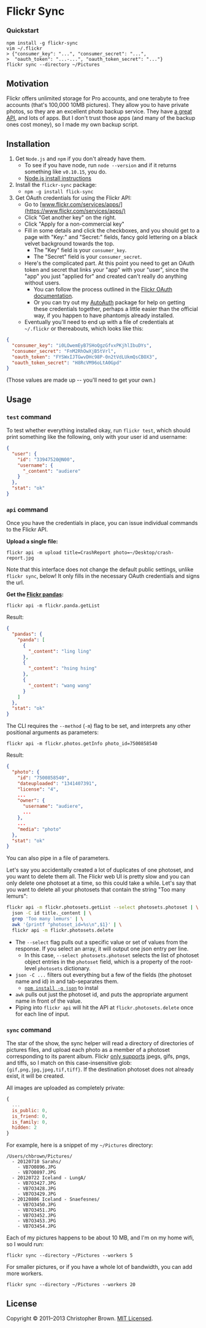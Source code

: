 # Flickr Sync

### Quickstart

    npm install -g flickr-sync
    vim ~/.flickr
    > {"consumer_key": "...", "consumer_secret": "...",
    >  "oauth_token": "...-...", "oauth_token_secret": "..."}
    flickr sync --directory ~/Pictures

## Motivation

Flickr offers unlimited storage for Pro accounts, and one terabyte to free accounts (that's 100,000 10MB pictures). They allow you to have private photos, so they are an excellent photo backup service. They have [a great API](http://www.flickr.com/services/api/), and lots of apps. But I don't trust those apps (and many of the backup ones cost money), so I made my own backup script.

## Installation

1. Get `Node.js` and `npm` if you don't already have them.
    - To see if you have node, run `node --version` and if it returns something like `v0.10.15`, you do.
    - [Node.js install instructions](http://chbrown.github.io/#nodejs--npm)
2. Install the `flickr-sync` package:
    - `npm -g install flick-sync`
3. Get OAuth credentials for using the Flickr API:
    - Go to [www.flickr.com/services/apps/](https://www.flickr.com/services/apps/)
    - Click "Get another key" on the right.
    - Click "Apply for a non-commercial key"
    - Fill in some details and click the checkboxes, and you should get to a page with "Key:" and "Secret:" fields, fancy gold lettering on a black velvet background towards the top.
        * The "Key" field is your `consumer_key`.
        * The "Secret" field is your `consumer_secret`.
    - Here's the complicated part. At this point you need to get an OAuth token and secret that links your "app" with your "user", since the "app" you just "applied for" and created can't really do anything without users.
        * You can follow the process outlined in the [Flickr OAuth documentation](http://www.flickr.com/services/api/auth.oauth.html).
        * Or you can try out my [AutoAuth](https://github.com/chbrown/autoauth) package for help on getting these credentials together, perhaps a little easier than the official way, if you happen to have phantomjs already installed.
    - Eventually you'll need to end up with a file of credentials at `~/.flickr` or thereabouts, which looks like this:

```json
{
  "consumer_key": "i0LOwemEyB7SHoQgzGfvxPKjhlIbuDYs",
  "consumer_secret": "FnM2RhOwXjB5tVrl",
  "oauth_token": "FYSWxIJTGwvDHc98P-0n2tVdLUkmQsCBOX3",
  "oauth_token_secret": "H8RcVM96oLtA0Gpd"
}
```

(Those values are made up -- you'll need to get your own.)

## Usage

### `test` command

To test whether everything installed okay, run `flickr test`, which should print something like the following, only with your user id and username:

```json
{
  "user": {
    "id": "33947520@N00",
    "username": {
      "_content": "audiere"
    }
  },
  "stat": "ok"
}
```

### `api` command

Once you have the credentials in place, you can issue individual commands to the Flickr API.

**Upload a single file:**

    flickr api -m upload title=CrashReport photo=~/Desktop/crash-report.jpg

Note that this interface does not change the default public settings, unlike `flickr sync`, below! It only fills in the necessary OAuth credentials and signs the url.

**Get the [Flickr pandas](http://www.flickr.com/services/api/flickr.panda.getList.html):**

    flickr api -m flickr.panda.getList

Result:

```json
{
  "pandas": {
    "panda": [
      {
        "_content": "ling ling"
      },
      {
        "_content": "hsing hsing"
      },
      {
        "_content": "wang wang"
      }
    ]
  },
  "stat": "ok"
}
```

The CLI requires the `--method` (`-m`) flag to be set, and interprets any other positional arguments as parameters:

    flickr api -m flickr.photos.getInfo photo_id=7500858540

Result:

```json
{
  "photo": {
    "id": "7500858540",
    "dateuploaded": "1341407391",
    "license": "4",
    ...
    "owner": {
      "username": "audiere",
      ...
    },
    ...
    "media": "photo"
  },
  "stat": "ok"
}
```

You can also pipe in a file of parameters.

Let's say you accidentally created a lot of duplicates of one photoset, and you want to delete them all. The Flickr web UI is pretty slow and you can only delete one photoset at a time, so this could take a while. Let's say that you want to delete all your photosets that contain the string "Too many lemurs":

```bash
flickr api -m flickr.photosets.getList --select photosets.photoset | \
  json -C id title._content | \
  grep 'Too many lemurs' | \
  awk '{printf "photoset_id=%s\n",$1}' | \
  flickr api -m flickr.photosets.delete
```

* The `--select` flag pulls out a specific value or set of values from the response. If you select an array, it will output one json entry per line.
    - In this case, `--select photosets.photoset` selects the list of photoset object entries in the `photoset` field, which is a property of the root-level `photosets` dictionary.
* `json -C ...` filters out everything but a few of the fields (the photoset name and id) in and tab-separates them.
    - [`npm install -g json`](https://github.com/zpoley/json-command) to instal
* `awk` pulls out just the photoset id, and puts the appropriate argument name in front of the value.
* Piping into `flickr api` will hit the API at `flickr.photosets.delete` once for each line of input.

### `sync` command

The star of the show, the sync helper will read a directory of directories of pictures files, and upload each photo as a member of a photoset corresponding to its parent album. Flickr [only supports](http://www.flickr.com/help/photos/#150488231) jpegs, gifs, pngs, and tiffs, so I match on this case-insensitive glob: `{gif,png,jpg,jpeg,tif,tiff}`. If the destination photoset does not already exist, it will be created.

All images are uploaded as completely private:

```javascript
{
  ...
  is_public: 0,
  is_friend: 0,
  is_family: 0,
  hidden: 2
}
```

For example, here is a snippet of my `~/Pictures` directory:

    /Users/chbrown/Pictures/
      - 20120710 Sarahs/
        - VB7O0896.JPG
        - VB7O0897.JPG
      - 20120722 Iceland - LungA/
        - VB7O3427.JPG
        - VB7O3428.JPG
        - VB7O3429.JPG
      - 20120806 Iceland - Snaefesnes/
        - VB7O3450.JPG
        - VB7O3451.JPG
        - VB7O3452.JPG
        - VB7O3453.JPG
        - VB7O3454.JPG

Each of my pictures happens to be about 10 MB, and I'm on my home wifi, so I would run:

    flickr sync --directory ~/Pictures --workers 5

For smaller pictures, or if you have a whole lot of bandwidth, you can add more workers.

    flickr sync --directory ~/Pictures --workers 20

## License

Copyright © 2011–2013 Christopher Brown. [MIT Licensed](LICENSE).
